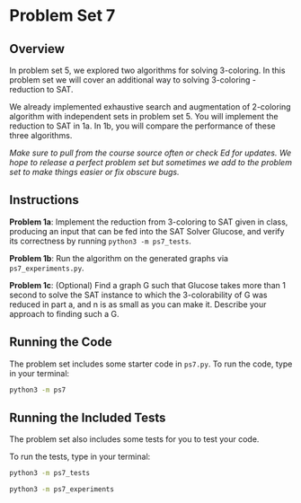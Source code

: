 # Problem Set 7

## Overview

In problem set 5, we explored two algorithms for solving 3-coloring. In this problem set we will cover an additional way to solving 3-coloring - reduction to SAT.

We already implemented exhaustive search and augmentation of 2-coloring algorithm with independent sets in problem set 5. You will implement the reduction to SAT in 1a. In 1b, you will compare the performance of these three algorithms.

*Make sure to pull from the course source often or check Ed for updates. We hope to release a perfect problem set but sometimes we add to the problem set to make things easier or fix obscure bugs.*

## Instructions

**Problem 1a**: Implement the reduction from 3-coloring to SAT given in class,  producing an input that can be fed into the SAT Solver Glucose, and verify its correctness by running `python3 -m ps7_tests`.

**Problem 1b**: Run the algorithm on the generated graphs via `ps7_experiments.py`.

**Problem 1c**: (Optional) Find a graph G such that Glucose takes more than 1 second to solve the
SAT instance to which the 3-colorability of G was reduced in part a, and n is as small
as you can make it. Describe your approach to finding such a G.

## Running the Code

The problem set includes some starter code in `ps7.py`. To run the code, type in your terminal:

```bash
python3 -m ps7
```

## Running the Included Tests

The problem set also includes some tests for you to test your code.

To run the tests, type in your terminal:

```bash
python3 -m ps7_tests
```

```bash
python3 -m ps7_experiments
```

